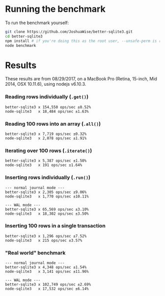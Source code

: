 # Running the benchmark

To run the benchmark yourself:
```bash
git clone https://github.com/JoshuaWise/better-sqlite3.git
cd better-sqlite3
npm install # if you're doing this as the root user, --unsafe-perm is required
node benchmark
```

# Results

These results are from 08/29/2017, on a MacBook Pro (Retina, 15-inch, Mid 2014, OSX 10.11.6), using nodejs v6.10.3.

### Reading rows individually (`.get()`)
```
better-sqlite3 x 154,550 ops/sec ±0.52%
node-sqlite3   x 18,484 ops/sec ±1.63%
```

### Reading 100 rows into an array (`.all()`)
```
better-sqlite3 x 7,719 ops/sec ±0.32%
node-sqlite3   x 2,078 ops/sec ±1.91%
```

### Iterating over 100 rows (`.iterate()`)
```
better-sqlite3 x 5,387 ops/sec ±1.50%
node-sqlite3   x 191 ops/sec ±1.64%
```

### Inserting rows individually (`.run()`)
```
--- normal journal mode ---
better-sqlite3 x 2,305 ops/sec ±9.06%
node-sqlite3   x 1,770 ops/sec ±10.11%

--- WAL mode ---
better-sqlite3 x 65,569 ops/sec ±3.10%
node-sqlite3   x 18,302 ops/sec ±3.50%
```

### Inserting 100 rows in a single transaction
```
better-sqlite3 x 1,296 ops/sec ±7.52%
node-sqlite3   x 215 ops/sec ±3.57%
```

### "Real world" benchmark
```
--- normal journal mode ---
better-sqlite3 x 4,348 ops/sec ±1.54%
node-sqlite3   x 3,141 ops/sec ±11.96%

--- WAL mode ---
better-sqlite3 x 102,749 ops/sec ±2.69%
node-sqlite3   x 17,532 ops/sec ±6.14%
```
